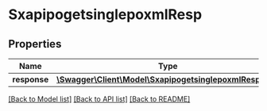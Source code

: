 # SxapipogetsinglepoxmlResp

## Properties
Name | Type | Description | Notes
------------ | ------------- | ------------- | -------------
**response** | [**\Swagger\Client\Model\SxapipogetsinglepoxmlResponse**](SxapipogetsinglepoxmlResponse.md) |  | [optional] 

[[Back to Model list]](../README.md#documentation-for-models) [[Back to API list]](../README.md#documentation-for-api-endpoints) [[Back to README]](../README.md)


